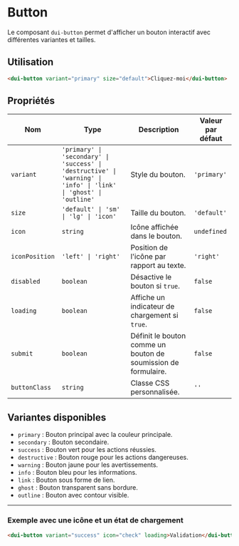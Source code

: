 # Button

Le composant `dui-button` permet d'afficher un bouton interactif avec différentes variantes et tailles.

## Utilisation

```html
<dui-button variant="primary" size="default">Cliquez-moi</dui-button>
```

## Propriétés

| Nom            | Type                                        | Description                                      | Valeur par défaut |
|---------------|-------------------------------------------|------------------------------------------------|-------------------|
| `variant`     | `'primary' \| 'secondary' \| 'success' \| 'destructive' \| 'warning' \| 'info' \| 'link' \| 'ghost' \| 'outline'` | Style du bouton. | `'primary'` |
| `size`        | `'default' \| 'sm' \| 'lg' \| 'icon'`      | Taille du bouton. | `'default'` |
| `icon`        | `string`                                  | Icône affichée dans le bouton. | `undefined` |
| `iconPosition` | `'left' \| 'right'`                       | Position de l'icône par rapport au texte. | `'right'` |
| `disabled`    | `boolean`                                 | Désactive le bouton si `true`. | `false` |
| `loading`     | `boolean`                                 | Affiche un indicateur de chargement si `true`. | `false` |
| `submit`      | `boolean`                                 | Définit le bouton comme un bouton de soumission de formulaire. | `false` |
| `buttonClass` | `string`                                  | Classe CSS personnalisée. | `''` |

## Variantes disponibles

- `primary` : Bouton principal avec la couleur principale.
- `secondary` : Bouton secondaire.
- `success` : Bouton vert pour les actions réussies.
- `destructive` : Bouton rouge pour les actions dangereuses.
- `warning` : Bouton jaune pour les avertissements.
- `info` : Bouton bleu pour les informations.
- `link` : Bouton sous forme de lien.
- `ghost` : Bouton transparent sans bordure.
- `outline` : Bouton avec contour visible.

---

### Exemple avec une icône et un état de chargement

```html
<dui-button variant="success" icon="check" loading>Validation</dui-button>
```
